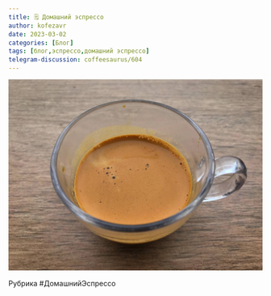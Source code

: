 ```yaml
---
title: 🗒 Домашний эспрессо
author: kofezavr
date: 2023-03-02
categories: [Блог]
tags: [блог,эспрессо,домашний эспрессо]
telegram-discussion: coffeesaurus/604
--- 
```

![Домашний эспрессо](/assets/img/posts/23/03/espresso.jpg)

Рубрика #ДомашнийЭспрессо